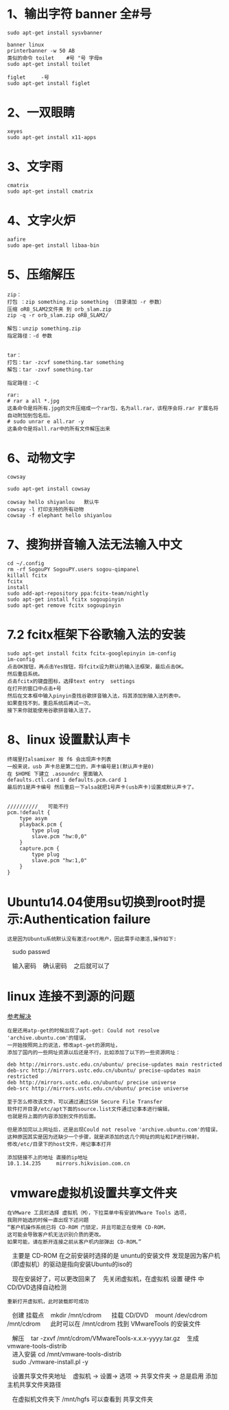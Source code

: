# 1、输出字符 banner   全#号
    sudo apt-get install sysvbanner

    banner linux
    printerbanner -w 50 AB
    类似的命令 toilet    #号 "号 字母m
    sudo apt-get install toilet

    figlet     -号
    sudo apt-get install figlet


# 2、一双眼睛
    xeyes
    sudo apt-get install x11-apps



# 3、文字雨
    cmatrix
    sudo apt-get install cmatrix


# 4、文字火炉
    aafire
    sudo ape-get install libaa-bin



# 5、压缩解压
    zip：
    打包 ：zip something.zip something （目录请加 -r 参数）
    压缩 oRB_SLAM2文件夹 到 orb_slam.zip
    zip -q -r orb_slam.zip oRB_SLAM2/

    解包：unzip something.zip
    指定路径：-d 参数


    tar：
    打包：tar -zcvf something.tar something
    解包：tar -zxvf something.tar

    指定路径：-C 

    rar:
    # rar a all *.jpg
    这条命令是将所有.jpg的文件压缩成一个rar包，名为all.rar，该程序会将.rar 扩展名将自动附加到包名后。
    # sudo unrar e all.rar -y
    这条命令是将all.rar中的所有文件解压出来


# 6、动物文字
    cowsay

    sudo apt-get install cowsay

    cowsay hello shiyanlou   默认牛
    cowsay -l 打印支持的所有动物
    cowsay -f elephant hello shiyanlou

# 7、搜狗拼音输入法无法输入中文
    cd ~/.config
    rm -rf SogouPY SogouPY.users sogou-qimpanel
    killall fcitx
    fcitx
    install
    sudo add-apt-repository ppa:fcitx-team/nightly
    sudo apt-get install fcitx sogoupinyin 
    sudo apt-get remove fcitx sogoupinyin

# 7.2 fcitx框架下谷歌输入法的安装
    sudo apt-get install fcitx fcitx-googlepinyin im-config
    im-config
    点击OK按钮，再点击Yes按钮，将fcitx设为默认的输入法框架，最后点击OK。
    然后重启系统。
    点击fcitx的键盘图标，选择text entry  settings
    在打开的窗口中点击+号
    然后在文本框中输入pinyin查找谷歌拼音输入法，将其添加到输入法列表中。
    如果查找不到，重启系统后再试一次。
    接下来你就能使用谷歌拼音输入法了。
    
# 8、linux 设置默认声卡
    终端里打alsamixer 按 f6 会出现声卡列表 
    一般来说，usb 声卡总是第二位的，声卡编号是1(默认声卡是0) 
    在 $HOME 下建立 .asoundrc 里面输入 
    defaults.ctl.card 1 defaults.pcm.card 1 
    最后的1是声卡编号 然后重启一下alsa就把1号声卡(usb声卡)设置成默认声卡了。 


    //////////　　可能不行
    pcm.!default {
        type asym
        playback.pcm {
            type plug
            slave.pcm "hw:0,0"
        }
        capture.pcm {
            type plug
            slave.pcm "hw:1,0"
        }
    }

# Ubuntu14.04使用su切换到root时提示:Authentication failure
    这是因为Ubuntu系统默认没有激活root用户，因此需手动激活,操作如下:
    sudo passwd
    
    输入密码
    确认密码
    之后就可以了
# linux 连接不到源的问题
[参考解决](http://www.linuxdiyf.com/linux/23934.html)

    在是还用atp-get的时候出现了apt-get: Could not resolve 'archive.ubuntu.com'的错误，
    一开始按照网上的说法，修改apt-get的源网址，
    添加了国内的一些网址资源以后还是不行，比如添加了以下的一些资源网址：

    deb http://mirrors.ustc.edu.cn/ubuntu/ precise-updates main restricted
    deb-src http://mirrors.ustc.edu.cn/ubuntu/ precise-updates main restricted
    deb http://mirrors.ustc.edu.cn/ubuntu/ precise universe
    deb-src http://mirrors.ustc.edu.cn/ubuntu/ precise universe

    至于怎么修改该文件，可以通过通过SSH Secure File Transfer
    软件打开目录/etc/apt下面的source.list文件通过记事本进行编辑，
    也就是将上面的内容添加到文件的后面。

    但是添加完以上网址后，还是出现Could not resolve 'archive.ubuntu.com'的错误，
    这种原因其实是因为还缺少一个步骤，就是讲添加的这几个网址的网址和IP进行映射，
    修改/etc/目录下的host文件，用记事本打开

    添加链接不上的地址 直接的ip地址
    10.1.14.235     mirrors.hikvision.com.cn
    
#  vmware虚拟机设置共享文件夹
    在VMware 工具栏选择 虚拟机（M），下拉菜单中有安装VMware Tools 选项，
    我刚开始选的时候一直出现下述问题
    “客户机操作系统已将 CD-ROM 门锁定，并且可能正在使用 CD-ROM，
    这可能会导致客户机无法识别介质的更改。
    如果可能，请在断开连接之前从客户机内部弹出 CD-ROM。”
    
    主要是 CD-ROM 在之前安装时选择的是 ununtu的安装文件
    发现是因为客户机（即虚拟机）的驱动是指向安装Ubuntu的iso的
    
    现在安装好了，可以更改回来了
    先关闭虚拟机，在虚拟机 设置 硬件 中CD/DVD选择自动检测
    
    重新打开虚拟机，此时装载即可成功
    创建 挂载点
    mkdir /mnt/cdrom  
    挂载 CD/DVD
    mount /dev/cdrom /mnt/cdrom  
    此时可以在 /mnt/cdrom 找到 VMwareTools 的安装文件
    
    解压
    tar -zxvf /mnt/cdrom/VMwareTools-x.x.x-yyyy.tar.gz 
    生成 vmware-tools-distrib  
    进入安装
    cd /mnt/vmware-tools-distrib  
    sudo ./vmware-install.pl -y
    
    设置共享文件夹地址
    虚拟机 -> 设置-> 选项 -> 共享文件夹 -> 总是启用 添加主机共享文件夹路径
    
    在虚拟机文件夹下 /mnt/hgfs  可以查看到 共享文件夹
    
     
